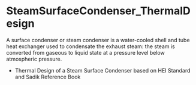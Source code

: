 # SteamSurfaceCondenser_ThermalDesign
A surface condenser or steam condenser is a water-cooled shell and tube heat exchanger used to condensate the exhaust steam: the steam is converted from gaseous to liquid state at a pressure level below atmospheric pressure.
- Thermal Design of a Steam Surface Condenser based on HEI Standard and Sadik Reference Book 
